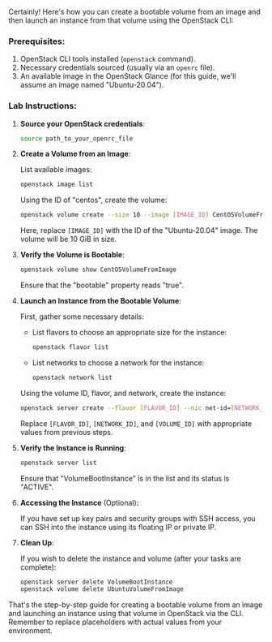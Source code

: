Certainly! Here's how you can create a bootable volume from an image and then launch an instance from that volume using the OpenStack CLI:

### Prerequisites:
1. OpenStack CLI tools installed (`openstack` command).
2. Necessary credentials sourced (usually via an `openrc` file).
3. An available image in the OpenStack Glance (for this guide, we'll assume an image named "Ubuntu-20.04").

### Lab Instructions:

1. **Source your OpenStack credentials**:
   ```bash
   source path_to_your_openrc_file
   ```

2. **Create a Volume from an Image**:

   List available images:
   ```bash
   openstack image list
   ```

   Using the ID of "centos", create the volume:
   ```bash
   openstack volume create --size 10 --image [IMAGE_ID] CentOSVolumeFromImage
   ```

   Here, replace `[IMAGE_ID]` with the ID of the "Ubuntu-20.04" image. The volume will be 10 GiB in size.

3. **Verify the Volume is Bootable**:

   ```bash
   openstack volume show CentOSVolumeFromImage
   ```

   Ensure that the "bootable" property reads "true".

4. **Launch an Instance from the Bootable Volume**:

   First, gather some necessary details:
    - List flavors to choose an appropriate size for the instance:
      ```bash
      openstack flavor list
      ```
    - List networks to choose a network for the instance:
      ```bash
      openstack network list
      ```

   Using the volume ID, flavor, and network, create the instance:
   ```bash
   openstack server create --flavor [FLAVOR_ID] --nic net-id=[NETWORK_ID] --volume [VOLUME_ID] VolumeBootInstance
   ```

   Replace `[FLAVOR_ID]`, `[NETWORK_ID]`, and `[VOLUME_ID]` with appropriate values from previous steps.

5. **Verify the Instance is Running**:

   ```bash
   openstack server list
   ```

   Ensure that "VolumeBootInstance" is in the list and its status is "ACTIVE".

6. **Accessing the Instance** (Optional):

   If you have set up key pairs and security groups with SSH access, you can SSH into the instance using its floating IP or private IP.

7. **Clean Up**:

   If you wish to delete the instance and volume (after your tasks are complete):
   ```bash
   openstack server delete VolumeBootInstance
   openstack volume delete UbuntuVolumeFromImage
   ```

That's the step-by-step guide for creating a bootable volume from an image and launching an instance using that volume in OpenStack via the CLI. Remember to replace placeholders with actual values from your environment.